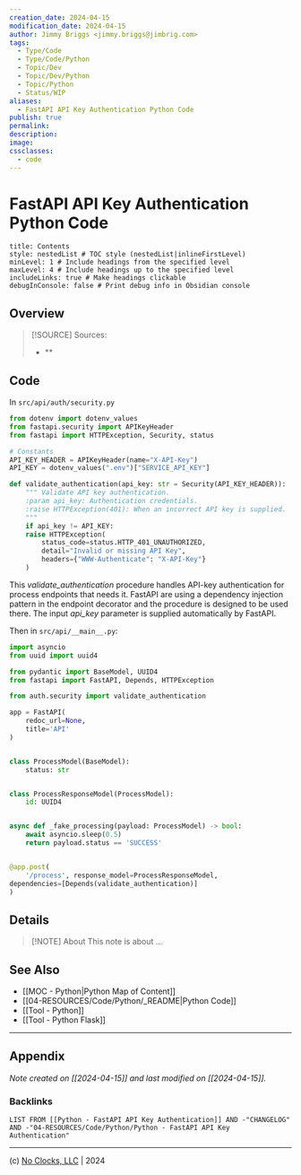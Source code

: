 ```yaml
---
creation_date: 2024-04-15
modification_date: 2024-04-15
author: Jimmy Briggs <jimmy.briggs@jimbrig.com>
tags:
  - Type/Code
  - Type/Code/Python
  - Topic/Dev
  - Topic/Dev/Python
  - Topic/Python
  - Status/WIP
aliases:
  - FastAPI API Key Authentication Python Code
publish: true
permalink:
description:
image:
cssclasses:
  - code
---
```


# FastAPI API Key Authentication Python Code

```table-of-contents
title: Contents 
style: nestedList # TOC style (nestedList|inlineFirstLevel)
minLevel: 1 # Include headings from the specified level
maxLevel: 4 # Include headings up to the specified level
includeLinks: true # Make headings clickable
debugInConsole: false # Print debug info in Obsidian console
```

## Overview

> [!SOURCE] Sources:
> - **

## Code

In `src/api/auth/security.py`

```python
from dotenv import dotenv_values  
from fastapi.security import APIKeyHeader  
from fastapi import HTTPException, Security, status

# Constants  
API_KEY_HEADER = APIKeyHeader(name="X-API-Key")  
API_KEY = dotenv_values(".env")["SERVICE_API_KEY"]  

def validate_authentication(api_key: str = Security(API_KEY_HEADER)):  
	""" Validate API key authentication.  
	:param api_key: Authentication credentials.  
	:raise HTTPException(401): When an incorrect API key is supplied.  
	"""
	if api_key != API_KEY:  
	raise HTTPException(  
		status_code=status.HTTP_401_UNAUTHORIZED,  
		detail="Invalid or missing API Key",  
		headers={"WWW-Authenticate": "X-API-Key"}  
	)
```

This _validate_authentication_ procedure handles API-key authentication for process endpoints that needs it. FastAPI are using a dependency injection pattern in the endpoint decorator and the procedure is designed to be used there. The input _api_key_ parameter is supplied automatically by FastAPI.

Then in `src/api/__main__.py`:

```python
import asyncio
from uuid import uuid4

from pydantic import BaseModel, UUID4
from fastapi import FastAPI, Depends, HTTPException

from auth.security import validate_authentication

app = FastAPI(
	redoc_url=None,
	title='API'
)


class ProcessModel(BaseModel):
	status: str


class ProcessResponseModel(ProcessModel):  
	id: UUID4


async def _fake_processing(payload: ProcessModel) -> bool:
    await asyncio.sleep(0.5)
    return payload.status == 'SUCCESS'


@app.post(  
	'/process', response_model=ProcessResponseModel,  
dependencies=[Depends(validate_authentication)]  
)
```

## Details

> [!NOTE] About
> This note is about ...

## See Also

- [[MOC - Python|Python Map of Content]]
- [[04-RESOURCES/Code/Python/_README|Python Code]]
- [[Tool - Python]]
- [[Tool - Python Flask]]


***

## Appendix

*Note created on [[2024-04-15]] and last modified on [[2024-04-15]].*

### Backlinks

```dataview
LIST FROM [[Python - FastAPI API Key Authentication]] AND -"CHANGELOG" AND -"04-RESOURCES/Code/Python/Python - FastAPI API Key Authentication"
```

***

(c) [No Clocks, LLC](https://github.com/noclocks) | 2024